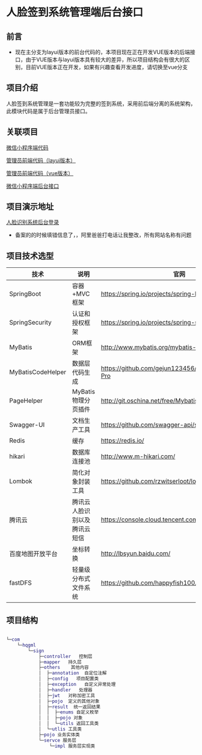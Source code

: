 # 人脸签到系统管理端后台接口

## 前言

* 现在主分支为layui版本的前台代码的，本项目现在正在开发VUE版本的后端接口，由于VUE版本与layui版本具有较大的差异，所以项目结构会有很大的区别，目前VUE版本正在开发，如果有兴趣查看开发进度，请切换至vue分支

## 项目介绍

人脸签到系统管理是一套功能较为完整的签到系统，采用前后端分离的系统架构，此模块代码是属于后台管理员接口。

## 关联项目

[微信小程序端代码](https://github.com/wei1793786487/small)

[管理员前端代码（layui版本）](https://github.com/wei1793786487/sign-Front)

[管理员前端代码（vue版本）](https://github.com/wei1793786487/sign-Front-vue)

[微信小程序端后台接口](https://github.com/wei1793786487/miniend)

## 项目演示地址

[人脸识别系统后台登录](https://www.hqgml.com/)

* 备案的的时候填错信息了，，阿里爸爸打电话让我整改，所有网站名称有问题

## 项目技术选型

| 技术              | 说明                         | 官网                                                 |
| ----------------- | ---------------------------- | ---------------------------------------------------- |
| SpringBoot        | 容器+MVC框架                 | https://spring.io/projects/spring-boot               |
| SpringSecurity    | 认证和授权框架               | https://spring.io/projects/spring-security           |
| MyBatis           | ORM框架                      | http://www.mybatis.org/mybatis-3/zh/index.html       |
| MyBatisCodeHelper | 数据层代码生成               | https://github.com/gejun123456/MyBatisCodeHelper-Pro |
| PageHelper        | MyBatis物理分页插件          | http://git.oschina.net/free/Mybatis_PageHelper       |
| Swagger-UI        | 文档生产工具                 | https://github.com/swagger-api/swagger-ui            |
| Redis             | 缓存                         | https://redis.io/                                    |
| hikari            | 数据库连接池                 | http://www.m-hikari.com/                             |
| Lombok            | 简化对象封装工具             | https://github.com/rzwitserloot/lombok               |
| 腾讯云            | 腾讯云人脸识别以及腾讯云短信  | https://console.cloud.tencent.com                    |
| 百度地图开放平台  | 坐标转换                     | http://lbsyun.baidu.com/                         |
| fastDFS           | 轻量级分布式文件系统         | https://github.com/happyfish100/fastdfs              |

## 项目结构

```lua

└─com
    └─hqgml
        └─sign
            ├─controller   控制层
            ├─mapper   持久层
            ├─others    其他内容
            │  ├─annotation  自定位注解 
            │  ├─config   项目配置类
            │  ├─exception   自定义异常处理
            │  ├─handler   处理器
            │  ├─jwt   对称加密工具
            │  ├─pojo  定义的其他对象
            │  ├─result  统一返回结果
            │  │  ├─enums 自定义枚举
            │  │  ├─pojo 对象
            │  │  └─utils 返回工具类
            │  └─utlis 工具类
            ├─pojo 业务实体类
            └─servce 服务层
                └─impl 服务层实现类


```











